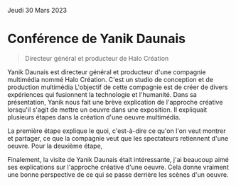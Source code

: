 Jeudi 30 Mars 2023

# Conférence de Yanik Daunais 
> Directeur général et producteur de Halo Création

Yanik Daunais est directeur général et producteur d'une compagnie multimédia nommé Halo Création. C'est un studio de conception et de production multimédia L'objectif de cette compagnie est de créer de divers expériences qui fusionnent la technologie et l'humanité. Dans sa présentation, Yanik nous fait une brève explication de l'approche créative lorsqu'il s'agit de mettre un oeuvre dans une exposition. Il expliquait plusieurs étapes dans la création d'une oeuvre multimédia.

La première étape explique le quoi, c'est-à-dire ce qu'on l'on veut montrer et partager, ce que la compagnie veut que les spectateurs retiennent d'une oeuvre. 
Pour la deuxième étape,

Finalement, la visite de Yanik Daunais était intéressante, j'ai beaucoup aimé ses explications sur l'approche créative d'une oeuvre. Cela donne vraiment une bonne perspective de ce qui se passe derrière les scènes d'un oeuvre. 
